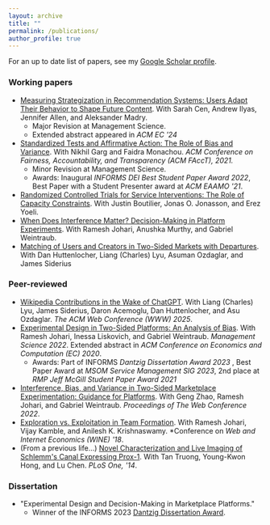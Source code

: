 ```yaml
---
layout: archive
title: ""
permalink: /publications/
author_profile: true
---
```


For an up to date list of papers, see my [Google Scholar profile](https://scholar.google.com/citations?user=V3NQnJoAAAAJ&hl=en). 

### Working papers
* [Measuring Strategization in Recommendation Systems: Users Adapt Their Behavior to Shape Future Content](https://arxiv.org/abs/2405.05596). With Sarah Cen, Andrew Ilyas, Jennifer Allen, and Aleksander Madry.
   * Major Revision at Management Science.
   * Extended abstract appeared in *ACM EC '24*
* [Standardized Tests and Affirmative Action: The Role of Bias and Variance](https://arxiv.org/abs/2010.04396). With Nikhil Garg and Faidra Monachou. *ACM Conference on Fairness, Accountability, and Transparency (ACM FAccT), 2021.*
  * Minor Revision at Management Science. 
  * Awards: Inaugural *INFORMS DEI Best Student Paper Award 2022*, 
Best Paper with a Student Presenter award at *ACM EAAMO '21*. 
* [Randomized Controlled Trials for Service Interventions: The Role of Capacity Constraints](https://arxiv.org/abs/2407.21322). With Justin Boutilier, Jonas O. Jonasson, and Erez Yoeli.
* [When Does Interference Matter? Decision-Making in Platform Experiments](https://arxiv.org/abs/2410.06580). With Ramesh Johari, Anushka Murthy, and Gabriel Weintraub. 
* [Matching of Users and Creators in Two-Sided Markets with Departures](https://arxiv.org/abs/2401.00313). With Dan Huttenlocher, Liang (Charles) Lyu, Asuman Ozdaglar, and James Siderius

 


### Peer-reviewed
* [Wikipedia Contributions in the Wake of ChatGPT](https://arxiv.org/abs/2503.00757). With Liang (Charles) Lyu, James Siderius, Daron Acemoglu, Dan Huttenlocher, and Asu Ozdaglar. *The ACM Web Conference (WWW) 2025*.
* [Experimental Design in Two-Sided Platforms: An Analysis of Bias](https://arxiv.org/abs/2002.05670).  With Ramesh Johari, Inessa Liskovich, and Gabriel Weintraub. *Management Science 2022*. Extended abstract in *ACM Conference on Economics and Computation (EC) 2020*.
    * Awards: Part of INFORMS *Dantzig Dissertation Award 2023* , Best Paper Award at *MSOM Service Management SIG 2023*, 2nd place at *RMP Jeff McGill Student Paper Award 2021*
* [Interference, Bias, and Variance in Two-Sided Marketplace Experimentation: Guidance for Platforms](https://arxiv.org/abs/2104.12222). With Geng Zhao, Ramesh Johari, and Gabriel Weintraub. *Proceedings of The Web Conference 2022*.
* [Exploration vs. Exploitation in Team Formation](https://arxiv.org/abs/1809.06937). With Ramesh Johari, Vijay Kamble, and Anilesh K. Krishnaswamy. *Conference on *Web and Internet Economics (WINE) '18*. 
* (From a previous life...) [Novel Characterization and Live Imaging of Schlemm's Canal Expressing Prox-1](https://pubmed.ncbi.nlm.nih.gov/24827370/).  With Tan Truong, Young-Kwon Hong, and Lu Chen. *PLoS One, '14*. 


### Dissertation
*  "Experimental Design and Decision-Making in Marketplace Platforms."  
   * Winner of the INFORMS 2023 [Dantzig Dissertation Award](https://www.informs.org/Recognizing-Excellence/INFORMS-Prizes/George-B.-Dantzig-Dissertation-Award).
